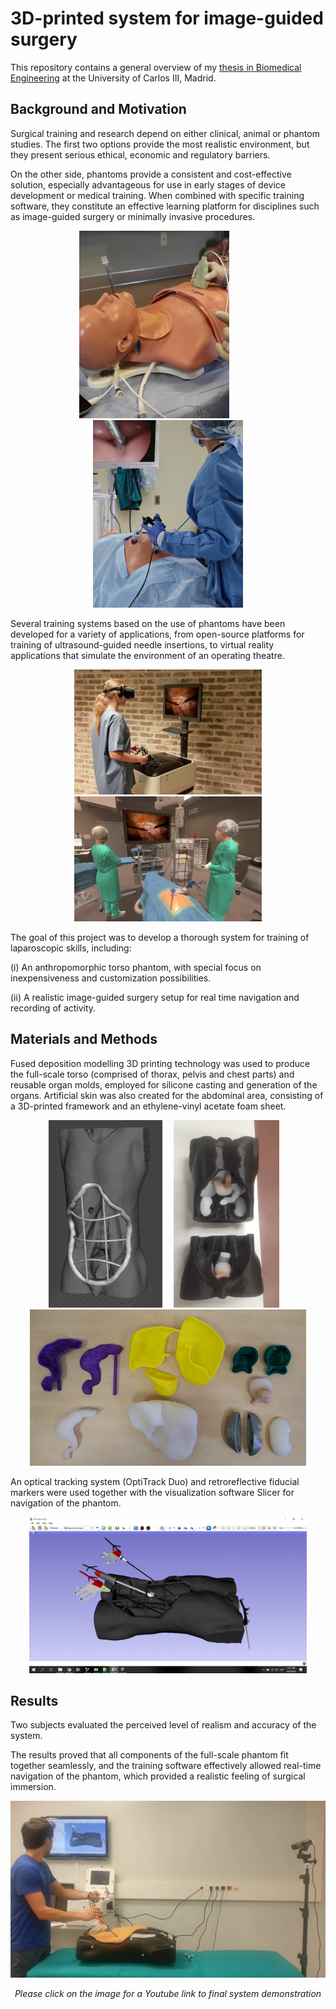 # 3D-printed system for image-guided surgery

This repository contains a general overview of my [thesis in Biomedical Engineering](https://drive.google.com/file/d/1sMrFVx88sWUhP7toCpTKhsKqrg7txSBO/view) at the University of Carlos III, Madrid.

## Background and Motivation

Surgical training and research depend on either clinical, animal or phantom studies. The first two options provide the most realistic environment, but they present serious ethical, economic and regulatory barriers.

On the other side, phantoms provide a consistent and cost-effective solution, especially advantageous for use in early stages of device development or medical training. When combined with specific training software, they constitute an effective learning platform for disciplines such as image-guided surgery or minimally invasive procedures.

<p align="center">
	<img src="img/Pic_2.png" height="300">
	<img src="img/empty.png" width="40">
	<img src="img/Pic_1.png" height="300">
</p>

Several training systems based on the use of phantoms have been developed for a variety of applications, from open-source platforms for training of ultrasound-guided needle insertions, to virtual reality applications that simulate the environment of an operating theatre.

<p align="center">
	<img src="img/Pic_3.png" height="200">
	<img src="img/Pic_4.png" height="200">
</p>

The goal of this project was to develop a thorough system for training of laparoscopic skills, including:

(i) An anthropomorphic torso phantom, with special focus on inexpensiveness and customization possibilities.

(ii) A realistic image-guided surgery setup for real time navigation and recording of activity.


## Materials and Methods

Fused deposition modelling 3D printing technology was used to produce the full-scale torso (comprised of thorax, pelvis and chest parts) and reusable organ molds, employed for silicone casting and generation of the organs. Artificial skin was also created for the abdominal area, consisting of a 3D-printed framework and an ethylene-vinyl acetate foam sheet.

<p align="center">
	<img src="img/Pic_6b.png" height="300">
	<img src="img/empty.png" width="10">
	<img src="img/Pic_6.png" height="300">
	<img src="img/empty.png" width="10">
	<img src="img/Pic_5.png" height="250">
</p>

An optical tracking system (OptiTrack Duo) and retroreflective fiducial markers were used together with the visualization software Slicer for navigation of the phantom.

<p align="center">
	<img src="img/Pic_8.png" height="250">
</p>

## Results

Two subjects evaluated the perceived level of realism and accuracy of the system.

The results proved that all components of the full-scale phantom fit together seamlessly, and the training software effectively allowed real-time navigation of the phantom, which provided a realistic feeling of surgical immersion.

[![Youtube link](img/Pic_7.png)](https://www.youtube.com/watch?v=l_dOVKsdWpk)
<p align="center">
<i>Please click on the image for a Youtube link to final system demonstration<i>
</p>
